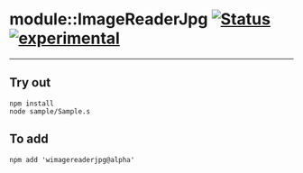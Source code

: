 
# module::ImageReaderJpg  [![Status](https://github.com/Wandalen/wImageReaderJpg/workflows/Publish/badge.svg)](https://github.com/Wandalen/wImageReaderJpg/actions?query=workflow%3APublish) [![experimental](https://img.shields.io/badge/stability-experimental-orange.svg)](https://github.com/emersion/stability-badges#experimental)

___

## Try out
```
npm install
node sample/Sample.s
```

## To add
```
npm add 'wimagereaderjpg@alpha'
```

